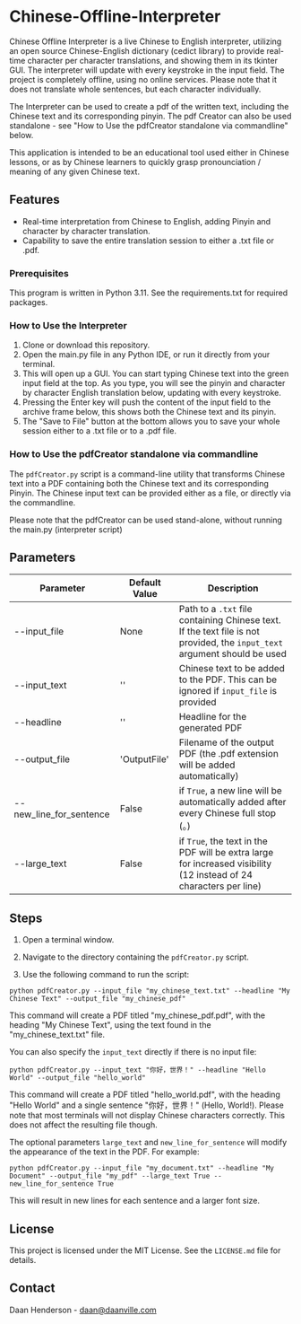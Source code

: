 # Chinese-Offline-Interpreter

Chinese Offline Interpreter is a live Chinese to English interpreter, utilizing an open source Chinese-English dictionary (cedict library) to provide real-time character per character translations, and showing them in its tkinter GUI. The interpreter will update with every keystroke in the input field. The project is completely offline, using no online services. Please note that it does not translate whole sentences, but each character individually.

The Interpreter can be used to create a pdf of the written text, including the Chinese text and its corresponding pinyin. The pdf Creator can also be used standalone - see "How to Use the pdfCreator standalone via commandline" below.

This application is intended to be an educational tool used either in Chinese lessons, or as by Chinese learners to quickly grasp pronounciation / meaning of any given Chinese text.

## Features

- Real-time interpretation from Chinese to English, adding Pinyin and character by character translation.
- Capability to save the entire translation session to either a .txt file or .pdf.

### Prerequisites

This program is written in Python 3.11.
See the requirements.txt for required packages.

### How to Use the Interpreter

1. Clone or download this repository.
2. Open the main.py file in any Python IDE, or run it directly from your terminal.
3. This will open up a GUI. You can start typing Chinese text into the green input field at the top. As you type, you will see the pinyin and character by character English translation below, updating with every keystroke.
4. Pressing the Enter key will push the content of the input field to the archive frame below, this shows both the Chinese text and its pinyin.
5. The "Save to File" button at the bottom allows you to save your whole session either to a .txt file or to a .pdf file.

### How to Use the pdfCreator standalone via commandline

The `pdfCreator.py` script is a command-line utility that transforms Chinese text into a PDF containing both the Chinese text and its corresponding Pinyin. The Chinese input text can be provided either as a file, or directly via the commandline.

Please note that the pdfCreator can be used stand-alone, without running the main.py (interpreter script)

## Parameters
| Parameter | Default Value | Description |
| --- |---| --- |
| --input_file | None | Path to a `.txt` file containing Chinese text. If the text file is not provided, the `input_text` argument should be used |
| --input_text | '' | Chinese text to be added to the PDF. This can be ignored if `input_file` is provided |
| --headline | '' | Headline for the generated PDF |
| --output_file | 'OutputFile' | Filename of the output PDF (the .pdf extension will be added automatically)|
| --new_line_for_sentence | False | if `True`, a new line will be automatically added after every Chinese full stop (。)|
| --large_text | False | if `True`, the text in the PDF will be extra large for increased visibility (12 instead of 24 characters per line)|

## Steps

1. Open a terminal window.

2. Navigate to the directory containing the `pdfCreator.py` script.

3. Use the following command to run the script:
```
python pdfCreator.py --input_file "my_chinese_text.txt" --headline "My Chinese Text" --output_file "my_chinese_pdf"
```

This command will create a PDF titled "my_chinese_pdf.pdf", with the heading "My Chinese Text", using the text found in the "my_chinese_text.txt" file.

You can also specify the `input_text` directly if there is no input file:
```
python pdfCreator.py --input_text "你好，世界！" --headline "Hello World" --output_file "hello_world"
```

This command will create a PDF titled "hello_world.pdf", with the heading "Hello World" and a single sentence "你好，世界！" (Hello, World!).
Please note that most terminals will not display Chinese characters correctly. This does not affect the resulting file though.

The optional parameters `large_text` and `new_line_for_sentence` will modify the appearance of the text in the PDF. For example:
```
python pdfCreator.py --input_file "my_document.txt" --headline "My Document" --output_file "my_pdf" --large_text True --new_line_for_sentence True
```
This will result in new lines for each sentence and a larger font size.


## License

This project is licensed under the MIT License. See the `LICENSE.md` file for details.

## Contact

Daan Henderson - daan@daanville.com
